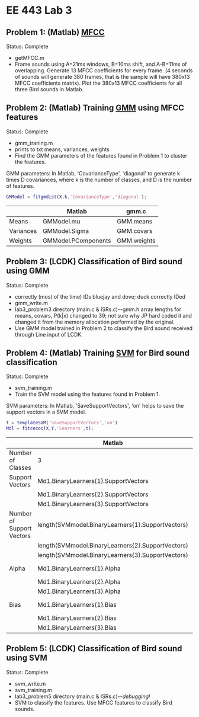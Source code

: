 # EE 443 Lab 3

## Problem 1: (Matlab) [MFCC](https://www.mathworks.com/matlabcentral/fileexchange/32849-htk-mfcc-matlab)
Status: Complete
- getMFCC.m
- Frame sounds using A=21ms windows, B=10ms shift, and A-B=11ms of overlapping. Generate 13 MFCC coefficients for every frame. (4 seconds of sounds will generate 380 frames, that is the sample will have 380x13 MFCC coefficients matrix). Plot the 380x13 MFCC coefficients for all three Bird sounds in Matlab.

## Problem 2: (Matlab) Training [GMM](https://www.mathworks.com/help/stats/fitgmdist.html) using MFCC features
Status: Complete
- gmm_traning.m
- prints to txt means, variances, weights
- Find the GMM parameters of the features found in Problem 1 to cluster the features.

GMM parameters: In Matlab, 'CovarianceType', 'diagonal' to generate k times D covariances, where k is the number of classes, and D is the number of features.

```MATLAB
GMModel = fitgmdist(X,k,'CovarianceType','diagonal');
```

|            | Matlab              | gmm.c       |
| ---------- | ------------------- | ----------- |
| Means      | GMModel.mu          | GMM.means   |
| Variances  | GMModel.Sigma       | GMM.covars  |
| Weights    | GMModel.PComponents | GMM.weights |


## Problem 3: (LCDK) Classification of Bird sound using GMM
Status: Complete
- correctly (most of the time) IDs bluejay and dove; duck correctly IDed
- gmm_write.m
- lab3_problem3 directory (main.c & ISRs.c)--gmm.h array lengths for means, covars, P(k|x) changed to 39; not sure why JP hard coded it and changed it from the memory allocation performed by the original.
- Use GMM model trained in Problem 2 to classify the Bird sound received through Line input of LCDK.

## Problem 4: (Matlab) Training [SVM](https://www.mathworks.com/help/stats/fitcecoc.html) for Bird sound classification
Status: Complete
- svm_training.m
- Train the SVM model using the features found in Problem 1.

SVM parameters: In Matlab, 'SaveSupportVectors', 'on' helps to save the support vectors in a SVM model.

```MATLAB
t = templateSVM('SaveSupportVectors','on')
Mdl = fitcecoc(X,Y,'Learners',t);
```

|                           | Matlab                                            | svm.cpp         |
| ------------------------- | ------------------------------------------------- | --------------- |
| Number of Classes         | 3                                                 | model->nr_class |
| Support Vectors           | Md1.BinaryLearners{1}.SupportVectors              | model->SV       |
|                           | Md1.BinaryLearners{2}.SupportVectors              |                 |
|                           | Md1.BinaryLearners{3}.SupportVectors              |                 |
| Number of Support Vectors | length(SVMmodel.BinaryLearners{1}.SupportVectors) | model->nSV      |
|                           | length(SVMmodel.BinaryLearners{2}.SupportVectors) |                 |
|                           | length(SVMmodel.BinaryLearners{3}.SupportVectors) |                 |
| Alpha                     | Md1.BinaryLearners{1}.Alpha                       | model->sv_coef  |
|                           | Md1.BinaryLearners{2}.Alpha                       |                 |
|                           | Md1.BinaryLearners{3}.Alpha                       |                 |
| Bias                      | Md1.BinaryLearners{1}.Bias                        | model->rho      |
|                           | Md1.BinaryLearners{2}.Bias                        |                 |
|                           | Md1.BinaryLearners{3}.Bias                        |                 |

## Problem 5: (LCDK) Classification of Bird sound using SVM
Status: Complete
- svm_write.m
- svm_training.m
- lab3_problem5 directory (main.c & ISRs.c)--*debugging!*
- SVM to classify the features. Use MFCC features to classify Bird sounds.
